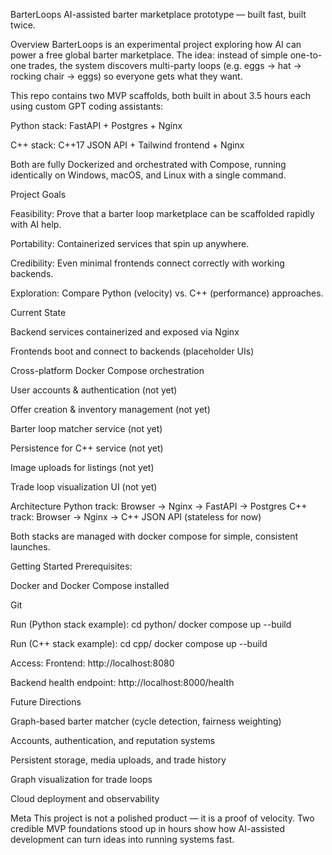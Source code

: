 BarterLoops
AI-assisted barter marketplace prototype — built fast, built twice.

Overview
BarterLoops is an experimental project exploring how AI can power a free global barter marketplace.
The idea: instead of simple one-to-one trades, the system discovers multi-party loops (e.g. eggs -> hat -> rocking chair -> eggs) so everyone gets what they want.

This repo contains two MVP scaffolds, both built in about 3.5 hours each using custom GPT coding assistants:

Python stack: FastAPI + Postgres + Nginx

C++ stack: C++17 JSON API + Tailwind frontend + Nginx

Both are fully Dockerized and orchestrated with Compose, running identically on Windows, macOS, and Linux with a single command.

Project Goals

Feasibility: Prove that a barter loop marketplace can be scaffolded rapidly with AI help.

Portability: Containerized services that spin up anywhere.

Credibility: Even minimal frontends connect correctly with working backends.

Exploration: Compare Python (velocity) vs. C++ (performance) approaches.

Current State

Backend services containerized and exposed via Nginx

Frontends boot and connect to backends (placeholder UIs)

Cross-platform Docker Compose orchestration

User accounts & authentication (not yet)

Offer creation & inventory management (not yet)

Barter loop matcher service (not yet)

Persistence for C++ service (not yet)

Image uploads for listings (not yet)

Trade loop visualization UI (not yet)

Architecture
Python track: Browser -> Nginx -> FastAPI -> Postgres
C++ track: Browser -> Nginx -> C++ JSON API (stateless for now)

Both stacks are managed with docker compose for simple, consistent launches.

Getting Started
Prerequisites:

Docker and Docker Compose installed

Git

Run (Python stack example):
cd python/
docker compose up --build

Run (C++ stack example):
cd cpp/
docker compose up --build

Access:
Frontend: http://localhost:8080

Backend health endpoint: http://localhost:8000/health

Future Directions

Graph-based barter matcher (cycle detection, fairness weighting)

Accounts, authentication, and reputation systems

Persistent storage, media uploads, and trade history

Graph visualization for trade loops

Cloud deployment and observability

Meta
This project is not a polished product — it is a proof of velocity. Two credible MVP foundations stood up in hours show how AI-assisted development can turn ideas into running systems fast.
